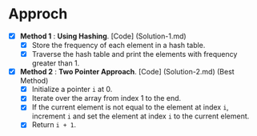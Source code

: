 # Approch
- [x] **Method 1** : **Using Hashing**. [Code] (Solution-1.md)
  - [x] Store the frequency of each element in a hash table.
  - [x] Traverse the hash table and print the elements with frequency greater than 1.
- [x] **Method 2** : **Two Pointer Approach**. [Code] (Solution-2.md) (Best Method)
    - [x] Initialize a pointer `i` at 0.
    - [x] Iterate over the array from index 1 to the end.
    - [x] If the current element is not equal to the element at index `i`, increment `i` and set the element at index `i` to the current element.
    - [x] Return `i + 1`.
